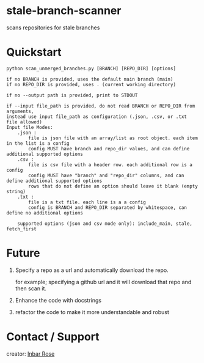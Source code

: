 # stale-branch-scanner
scans repositories for stale branches

# Quickstart

```
python scan_unmerged_branches.py [BRANCH] [REPO_DIR] [options]

if no BRANCH is provided, uses the default main branch (main)
if no REPO_DIR is provided, uses . (current working directory)

if no --output path is provided, print to STDOUT

if --input file_path is provided, do not read BRANCH or REPO_DIR from arguments,
instead use input file_path as configuration (.json, .csv, or .txt file allowed)
Input file Modes:
    .json :
        file is json file with an array/list as root object. each item in the list is a config
        config MUST have branch and repo_dir values, and can define additional supported options 
    .csv :
        file is csv file with a header row. each additional row is a config
        config MUST have "branch" and "repo_dir" columns, and can define additional supported options
        rows that do not define an option should leave it blank (empty string)
    .txt :
        file is a txt file. each line is a a config
        config is BRANCH and REPO_DIR separated by whitespace, can define no additional options
        
    supported options (json and csv mode only): include_main, stale, fetch_first
```

# Future

 1) Specify a repo as a url and automatically download the repo.
 
    for example; specifying a github url and it will download that repo and then scan it.
    
 2) Enhance the code with docstrings
 3) refactor the code to make it more understandable and robust 

# Contact / Support
creator: [Inbar Rose](https://github.com/InbarRose)
